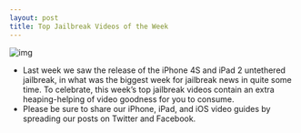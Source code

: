 ```yaml
---
layout: post
title: Top Jailbreak Videos of the Week
---
```

![img](http://media.idownloadblog.com/wp-content/uploads/2012/01/Videos.jpg)
* Last week we saw the release of the iPhone 4S and iPad 2 untethered jailbreak, in what was the biggest week for jailbreak news in quite some time. To celebrate, this week’s top jailbreak videos contain an extra heaping-helping of video goodness for you to consume.
* Please be sure to share our iPhone, iPad, and iOS video guides by spreading our posts on Twitter and Facebook.

